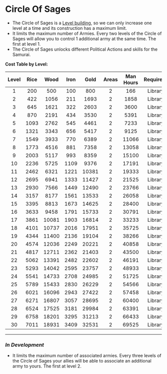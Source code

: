# Circle Of Sages

- The Circle of Sages is a [Level building](../index.md#types-of-buildings), so we can only increase one level at a time and its construction has a maximum limit.
- It limits the maximum number of Armies. Every two levels of the Circle of Sages will allow you to control 1 additional army at the same time. The first at level 1.
- The Circle of Sages unlocks different Political Actions and skills for the Samurai.

**Cost Table by Level:**

| Level | Rice  | Wood  | Iron  | Gold  | Areas | Man Hours | Requirement | Máx. level |
| :---: | :---: | :---: | :---: | :---: | :---: | :-------: | :---------: | :--------: |
|   1   |  200  |  500  |  100  |  800  |   2   |    166    | Library(1)  |     30     |
|   2   |  422  | 1056  |  211  | 1693  |   2   |   1858    | Library(1)  |     30     |
|   3   |  645  | 1621  |  322  | 2603  |   2   |   3600    | Library(1)  |     30     |
|   4   |  870  | 2191  |  434  | 3530  |   2   |   5391    | Library(1)  |     30     |
|   5   | 1093  | 2762  |  545  | 4461  |   2   |   7233    | Library(1)  |     30     |
|   6   | 1321  | 3343  |  656  | 5417  |   2   |   9125    | Library(1)  |     30     |
|   7   | 1549  | 3933  |  770  | 6389  |   2   |   11066   | Library(1)  |     30     |
|   8   | 1773  | 4516  |  881  | 7358  |   2   |   13058   | Library(1)  |     30     |
|   9   | 2003  | 5117  |  993  | 8359  |   2   |   15100   | Library(1)  |     30     |
|  10   | 2236  | 5725  | 1109  | 9376  |   2   |   17191   | Library(1)  |     30     |
|  11   | 2462  | 6321  | 1221  | 10381 |   2   |   19333   | Library(1)  |     30     |
|  12   | 2695  | 6941  | 1333  | 11427 |   2   |   21525   | Library(1)  |     30     |
|  13   | 2930  | 7566  | 1449  | 12490 |   2   |   23766   | Library(1)  |     30     |
|  14   | 3157  | 8177  | 1561  | 13533 |   2   |   26058   | Library(1)  |     30     |
|  15   | 3395  | 8813  | 1673  | 14625 |   2   |   28400   | Library(1)  |     30     |
|  16   | 3633  | 9458  | 1791  | 15733 |   2   |   30791   | Library(1)  |     30     |
|  17   | 3861  | 10081 | 1903  | 16814 |   2   |   33233   | Library(1)  |     30     |
|  18   | 4101  | 10737 | 2016  | 17951 |   2   |   35725   | Library(1)  |     30     |
|  19   | 4344  | 11400 | 2136  | 19104 |   2   |   38266   | Library(1)  |     30     |
|  20   | 4574  | 12036 | 2249  | 20221 |   2   |   40858   | Library(1)  |     30     |
|  21   | 4817  | 12711 | 2362  | 21403 |   2   |   43500   | Library(1)  |     30     |
|  22   | 5062  | 13391 | 2482  | 22602 |   2   |   46191   | Library(1)  |     30     |
|  23   | 5293  | 14042 | 2595  | 23757 |   2   |   48933   | Library(1)  |     30     |
|  24   | 5541  | 14733 | 2708  | 24985 |   2   |   51725   | Library(1)  |     30     |
|  25   | 5789  | 15433 | 2830  | 26229 |   2   |   54566   | Library(1)  |     30     |
|  26   | 6021  | 16096 | 2943  | 27422 |   2   |   57458   | Library(1)  |     30     |
|  27   | 6271  | 16807 | 3057  | 28695 |   2   |   60400   | Library(1)  |     30     |
|  28   | 6524  | 17525 | 3181  | 29984 |   2   |   63391   | Library(1)  |     30     |
|  29   | 6758  | 18201 | 3295  | 31213 |   2   |   66433   | Library(1)  |     30     |
|  30   | 7011  | 18931 | 3409  | 32531 |   2   |   69525   | Library(1)  |     30     |

---

### *In Development*

- It limits the maximum number of associated armies. Every three levels of the Circle of Sages your allies will be able to associate an additional army to yours. The first at level 2.